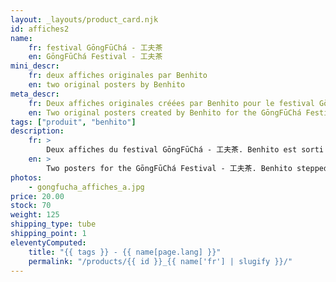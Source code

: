 ```yaml
---
layout: _layouts/product_card.njk
id: affiches2
name:
    fr: festival GōngFūChá - 工夫茶
    en: GōngFūChá Festival - 工夫茶
mini_descr:
    fr: deux affiches originales par Benhito
    en: two original posters by Benhito
meta_descr:
    fr: Deux affiches originales créées par Benhito pour le festival GōngFūChá - 工夫茶. Dans un style épuré et expressif.
    en: Two original posters created by Benhito for the GōngFūChá Festival - 工夫茶. In a minimalist and expressive style.
tags: ["produit", "benhito"]
description: 
    fr: >
        Deux affiches du festival GōngFūChá - 工夫茶. Benhito est sorti de son univers rock pour taper juste et fort dans un style épuré avec une mise en couleur parfaite.
    en: >
        Two posters for the GōngFūChá Festival - 工夫茶. Benhito stepped out of his rock universe to deliver a minimalist and impactful design with perfect coloring.
photos:
    - gongfucha_affiches_a.jpg
price: 20.00
stock: 70
weight: 125
shipping_type: tube
shipping_point: 1
eleventyComputed:
    title: "{{ tags }} - {{ name[page.lang] }}"
    permalink: "/products/{{ id }}_{{ name['fr'] | slugify }}/"
---
```


